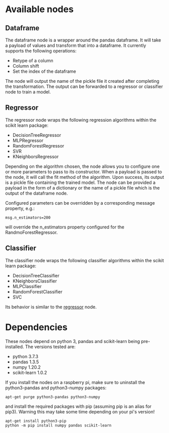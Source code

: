 # Available nodes

## Dataframe

The dataframe node is a wrapper around the pandas dataframe. It will take a payload of values and transform that into a dataframe. It currently supports
the following operations:

- Retype of a column
- Column shift
- Set the index of the dataframe

The node will output the name of the pickle file it created after completing the transformation. The output can be forwarded to a regressor or classifier node
to train a model.

## Regressor

The regressor node wraps the following regression algorithms within the scikit learn package:

- DecisionTreeRegressor
- MLPRegressor
- RandomForestRegressor
- SVR
- KNeighborsRegressor

Depending on the algorithm chosen, the node allows you to configure one or more parameters to pass to its constructor. When a payload is passed to the node, it will
call the fit method of the algorithm. Upon success, its output is a pickle file containing the trained model. The node can be provided a payload in the form of a
dictionary or the name of a pickle file which is the output of the dataframe node.

Configured parameters can be overridden by a corresponding message property, e.g.:

<code>msg.n_estimators=200</code>

will override the n_estimators property configured for the RandmoForestRegressor.

## Classifier

The classifier node wraps the following classifier algorithms within the scikit learn package:

- DecisionTreeClassifier
- KNeighborsClassifier
- MLPClassifier
- RandomForestClassifier
- SVC

Its behavior is similar to the [regressor](#regressor) node.

# Dependencies

These nodes depend on python 3, pandas and scikit-learn being pre-installed. The versions tested are:

- python 3.7.3
- pandas 1.3.5
- numpy 1.20.2
- scikit-learn 1.0.2

If you install the nodes on a raspberry pi, make sure to uninstall the python3-pandas and python3-numpy packages:

<code>apt-get purge python3-pandas python3-numpy</code>

and install the required packages with pip (assuming pip is an alias for pip3). Warning this may take some time depending on your pi's version!

<code>apt-get install python3-pip</code>  
<code>python -m pip install numpy pandas scikit-learn</code>
